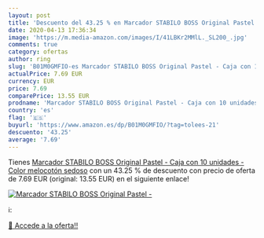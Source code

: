 ```yaml
---
layout: post
title: 'Descuento del 43.25 % en Marcador STABILO BOSS Original Pastel - '
date: 2020-04-13 17:36:34
image: 'https://m.media-amazon.com/images/I/41LBKr2MMlL._SL200_.jpg'
comments: true
category: ofertas
author: ring
slug: 'B01M0GMFIO-es Marcador STABILO BOSS Original Pastel - Caja con 10 unidades - Color melocotón sedoso'
actualPrice: 7.69 EUR
currency: EUR
price: 7.69
comparePrice: 13.55 EUR
prodname: 'Marcador STABILO BOSS Original Pastel - Caja con 10 unidades - Color melocotón sedoso'
country: 'es'
flag: '🇪🇸'
buyurl: 'https://www.amazon.es/dp/B01M0GMFIO/?tag=tolees-21'
descuento: '43.25'
average: '7.69'
---
```


Tienes [Marcador STABILO BOSS Original Pastel - Caja con 10 unidades - Color melocotón sedoso](https://www.amazon.es/dp/B01M0GMFIO/?tag=tolees-21) con un 43.25 % de descuento con precio de oferta de 7.69 EUR (original: 13.55 EUR) en el siguiente enlace!

[![Marcador STABILO BOSS Original Pastel - ](https://m.media-amazon.com/images/I/41LBKr2MMlL._SL200_.jpg)](https://www.amazon.es/dp/B01M0GMFIO/?tag=tolees-21)

ℹ️:


[🛒 Accede a la oferta!!](https://www.amazon.es/dp/B01M0GMFIO/?tag=tolees-21)
